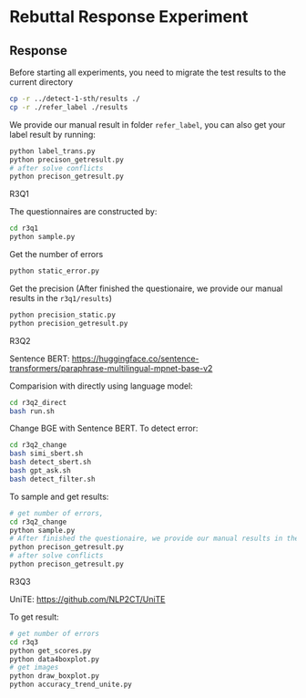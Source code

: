 # Rebuttal Response Experiment

## Response
Before starting all experiments, you need to migrate the test results to the current directory
```bash
cp -r ../detect-1-sth/results ./
cp -r ./refer_label ./results
```

We provide our manual result in folder `refer_label`, you can also get your label result by running:

```bash
python label_trans.py
python precison_getresult.py
# after solve conflicts
python precison_getresult.py
```


R3Q1

The questionnaires are constructed by:
```bash
cd r3q1
python sample.py
```
Get the number of errors
```bash
python static_error.py
```
Get the precision (After finished the questionaire, we provide our manual results in the `r3q1/results`)

```bash
python precision_static.py
python precision_getresult.py
```

R3Q2

Sentence BERT: https://huggingface.co/sentence-transformers/paraphrase-multilingual-mpnet-base-v2 

Comparision with directly using language model:

```bash
cd r3q2_direct
bash run.sh
```

Change BGE with Sentence BERT. To detect error:

```bash
cd r3q2_change
bash simi_sbert.sh
bash detect_sbert.sh
bash gpt_ask.sh
bash detect_filter.sh
```

To sample and get results:
```bash 
# get number of errors, 
cd r3q2_change
python sample.py
# After finished the questionaire, we provide our manual results in the `r3q2_change/results`
python precison_getresult.py
# after solve conflicts
python precison_getresult.py

```

R3Q3

UniTE: https://github.com/NLP2CT/UniTE

To get result: 
```bash 
# get number of errors
cd r3q3
python get_scores.py
python data4boxplot.py
# get images
python draw_boxplot.py
python accuracy_trend_unite.py

```
